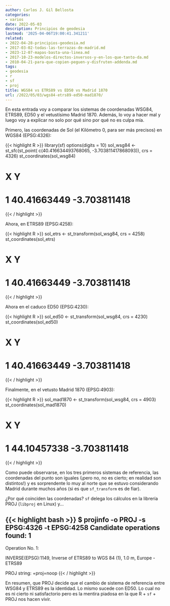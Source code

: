 ```yaml
---
author: Carlos J. Gil Bellosta
categories:
- varios
date: 2022-05-03
description: Principios de geodesia
lastmod: '2025-04-06T19:00:41.341211'
related:
- 2022-04-28-principios-geodesia.md
- 2017-03-02-todas-las-terrazas-de-madrid.md
- 2023-12-07-mapas-basta-una-linea.md
- 2017-10-23-modelos-directos-inversos-y-en-los-que-tanto-da.md
- 2010-04-21-para-que-copien-peguen-y-disfruten-addenda.md
tags:
- geodesia
- r
- sf
- proj
title: WGS84 vs ETRS89 vs ED50 vs Madrid 1870
url: /2022/05/03/wgs84-etrs89-ed50-mad1870/
---
```


En esta entrada voy a comparar los sistemas de coordenadas WSG84, ETRS89, ED50 y el vetustísimo Madrid 1870. Además, lo voy a hacer mal y luego voy a explicar no solo por qué sino por qué no es culpa mía.

Primero, las coordenadas de Sol (el Kilómetro 0, para ser más precisos) en WGS84 (EPSG:4326):

{{< highlight R >}}
library(sf)
options(digits = 10)
sol_wsg84 <- st_sfc(st_point(
    c(40.416634493768065, -3.703811417868093)),
    crs = 4326)
st_coordinates(sol_wsg84)
#             X            Y
# 1 40.41663449 -3.703811418
{{< / highlight >}}

Ahora, en ETRS89 (EPSG:4258):

{{< highlight R >}}
sol_etrs <- st_transform(sol_wsg84, crs = 4258)
st_coordinates(sol_etrs)
#             X            Y
# 1 40.41663449 -3.703811418
{{< / highlight >}}

Ahora en el caduco ED50 (EPSG:4230):

{{< highlight R >}}
sol_ed50 <- st_transform(sol_wsg84, crs = 4230)
st_coordinates(sol_ed50)
#             X            Y
# 1 40.41663449 -3.703811418
{{< / highlight >}}

Finalmente, en el vetusto Madrid 1870 (EPSG:4903):

{{< highlight R >}}
sol_mad1870 <- st_transform(sol_wsg84, crs = 4903)
st_coordinates(sol_mad1870)
#             X            Y
# 1 44.10457338 -3.703811418
{{< / highlight >}}

Como puede observarse, en los tres primeros sistemas de referencia, las coordenadas del punto son iguales (¡pero no, no es cierto; en realidad son distintos!) y es sorprendente lo muy al norte que se estuvo considerando Madrid durante muchos años (si es que `sf_transform` es de fiar).

¿Por qué coinciden las coordenadas? `sf` delega los cálculos en la librería PROJ (`libproj` en Linux) y...

{{< highlight bash >}}
$ projinfo -o PROJ -s EPSG:4326 -t EPSG:4258
Candidate operations found: 1
-------------------------------------
Operation No. 1:

INVERSE(EPSG):1149, Inverse of ETRS89 to WGS 84 (1), 1.0 m, Europe - ETRS89

PROJ string:
+proj=noop
{{< / highlight >}}

En resumen, que PROJ decide que el cambio de sistema de referencia entre WSG84 y ETRS89 es la identidad. Lo mismo sucede con ED50. Lo cual no es ni cierto ni satisfactorio pero es la mentira piadosa en la que R + `sf` + PROJ nos hacen vivir.